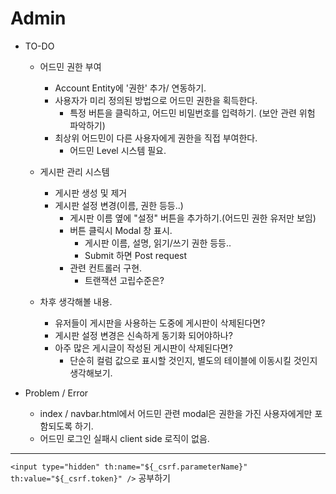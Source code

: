 # Admin 

- TO-DO
    - 어드민 권한 부여
      - Account Entity에 '권한' 추가/ 연동하기.
      - 사용자가 미리 정의된 방법으로 어드민 권한을 획득한다.
        - 특정 버튼을 클릭하고, 어드민 비밀번호를 입력하기. (보안 관련 위험 파악하기)
      - 최상위 어드민이 다른 사용자에게 권한을 직접 부여한다.
        - 어드민 Level 시스템 필요.
    - 게시판 관리 시스템
      - 게시판 생성 및 제거
      - 게시판 설정 변경(이름, 권한 등등..)
        - 게시판 이름 옆에 "설정" 버튼을 추가하기.(어드민 권한 유저만 보임)
        - 버튼 클릭시 Modal 창 표시.
          - 게시판 이름, 설명, 읽기/쓰기 권한 등등..
          - Submit 하면 Post request 
        - 관련 컨트롤러 구현.
          - 트랜잭션 고립수준은?
    
    - 차후 생각해볼 내용.
      - 유저들이 게시판을 사용하는 도중에 게시판이 삭제된다면?
      - 게시판 설정 변경은 신속하게 동기화 되어야하나?
      - 아주 많은 게시글이 작성된 게시판이 삭제된다면?
        - 단순히 컬럼 값으로 표시할 것인지, 별도의 테이블에 이동시킬 것인지 생각해보기.
      

- Problem / Error
    - index / navbar.html에서 어드민 관련 modal은 권한을 가진 사용자에게만 포함되도록 하기.
    - 어드민 로그인 실패시 client side 로직이 없음.

----
`<input type="hidden" th:name="${_csrf.parameterName}" th:value="${_csrf.token}" />`
공부하기

